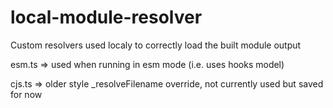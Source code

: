 # local-module-resolver

Custom resolvers used localy to correctly load the built module output

esm.ts => used when running in esm mode (i.e. uses hooks model)

cjs.ts => older style _resolveFilename override, not currently used but saved for now


